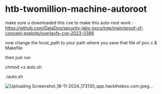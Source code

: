 # htb-twomillion-machine-autoroot

make sure u downloaded this cve to make this auto-root work :
https://github.com/DataDog/security-labs-pocs/tree/main/proof-of-concept-exploits/overlayfs-cve-2023-0386

now change the local_path to your path where you save that file of poc.c & Makefile

then just run 

chmod +x auto.sh

./auto.sh

![Uploading Screenshot_18-11-2024_173130_app.hackthebox.com.jpeg…]()


